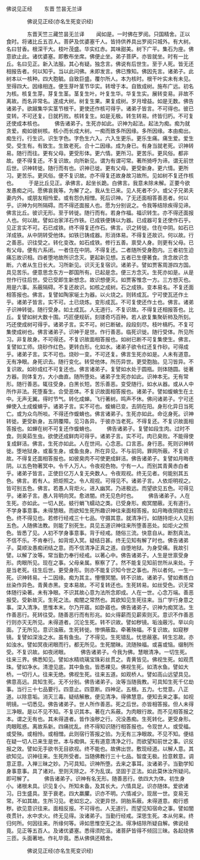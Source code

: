   佛说见正经
　　东晋 竺昙无兰译




　　　　佛说见正经(亦名生死变识经)

　　　　东晋天竺三藏竺昙无兰译
　　闻如是。一时佛在罗阅。只国精舍。正以食时。将诸比丘五百人。菩萨及优婆塞千人。皆持供养具出罗阅只城外。有大树。名曰甘香。根深干大。枝叶茂盛。华实红赤。其味甜美。树下广平。集石为座。佛意欲止此。诸优婆塞。即敷布坐席。佛便止坐。弟子菩萨。亦皆就坐。时有一比丘。名曰见正。新入法服。其心有疑。独念言。佛说有后世生。至于人死。皆无还相报告者。何以知乎。当以此问佛。未即发言。佛已豫知。佛因先言。诸弟子。此树本以一核种。四大胞毓。自致巨盛。覆尔所人。本为核时。根干叶实未有未见。至得四大。因缘相连。便生芽叶茎节华实。转增于本。自致成树。施布广远。初名为核。核复生芽。芽复生茎。茎复生叶。叶复生华。华复生实。展转变易。非故不离故。而名非常名。遂成大树。树复生果。果复成树。岁月增益。如是无数。佛告诸弟子。欲踧集华实茎节根干。更使还作核可得乎。诸弟子皆言。不可得也。彼已变转。不可还复。日就朽败。核转复生。如是无极。转生转易。终皆归朽。不可复还使成本核也。
　　佛告诸弟子。生死亦如此。识神为起法。起法为痴。痴为就贪爱。痴如彼树核。核小而长成大树。一痴而致多所因缘。多所因缘。本由痴出。痴生行。行生识。识生字色。字色生六入。六入生更乐。更乐生痛。痛生爱。爱生受。受生有。有致生。生致老死。合十二因缘。成为身已。有身当就老死。识神转易。随行而往。更有父母。更受形体。更六情。更所习。更苦乐。更风俗。都非故。便不得复还。不复识故。向所新见。谓为有谓可常。著所猗呼为谛。谓无前世后世。识神转徙。随行而有也。识神已徙。更有父母。更受新身。更六情。更所习。更苦乐。更风俗。便不复识故。亦不得复还故身故习故所。见如树不复还作核也。
　　于是比丘见正。承佛言。起坐长跪。白佛言。我意未除未解。正要今欲发愚痴之问。愿佛哀我等。为解了之。我从生已来。见人死者不少。或父子兄弟夫妻内外。或朋友相怜爱。或有怨仇相憎。死后识神。了无还面相答善恶者。何以乎。识神为何所隔碍。而不得还面报人也。愿为分别说之。令我等结除疾得见谛。佛言比丘。彼识无形。至于转徙。随行而有。若身作福。福识转生。亦不得还面报人也。何以故。譬如冶家洋石作铁。已成铁便铸以为器。已成器可复还使作石乎。见正言实不可。石已成铁。终不得复还作石。佛言。识之转徙。住在中阴。如石已洋成铁。从中阴转受他体。如铁已铸成器。形消体易。不得复还故识。何以故。行之善恶。识往受之。转化变改。如石成铁。修行五善。禀受人身。则更有父母。已有父母。便有六系闭。一者住在中阴。不得复还。二者随所受身胞内。三者初生迫痛忘故识相。四者堕地故所识念灭。更起新见想。五者已生便著食。贪念故识念断。六者从生日长大。习所新见。识灭无复宿识。诸弟子。譬如贾客周游四方国。具见苦乐。便意思念东方一郡国所有。已起是念。便三方念灭。生死亦如是。从是世作行往后世。受已受即生新想念。故识想便灭。如贾客惟念一方。三方想灭也。用是六事。系蔽隔碍。不复还故识。如核之成树。石之成铁。变本易名。不复还面相答报也。佛言。复譬如陶家埏土为器。以火烧之。则转成瓦。宁可使瓦还作土乎。诸弟子皆言。实不可。土已烧炼。变形成瓦。不可复使还作土也。佛言。诸弟子识神转徙。随行受身。如土成瓦。人无道行。不复识故。不得复还相报答也。比丘。复譬如树大数十围。巧匠便规斫。刻镂奇巧百种。若人欲复集聚斫柿及所刻。巧还使成树可得乎。诸弟子言。实不可。树已断破。段段刻尽。枝叶槁朽。不复可集使成树也。佛言诸弟子。识神于是世。作行善恶。临死识徙。随行受体。所见所习。非复故身。不可得还。不复识故面相答报也。如树已断不可复集使生。佛言。复譬如工师。烧砂作红色。更转白形。化如水。诸弟子欲令红还复作砂。可得成乎。诸弟子言。实不可也。烧砂一变。不可还复。佛言生死亦如是。人未有道意。无有净眼。身死识去。随行变化。转受他体。所历异世。更受胞胎。见习皆异。不复识故。如砂成红不可复还也。佛言诸弟子。复譬如水处于圆瓶。则体随圆。徙著方器。则体复方。大小曲直。随所堕处。诸弟子生死亦如此。识神本无。无有常形。随行善恶。辄往受身。白黑长短。苦乐善恶。变受随行。如水从器。或从人中所作非法。死堕畜生。合受恶体。不复识故面相答报也。诸弟子。譬如蝮蜟生在土中。无声无翼。得时节气。转化成蝉。飞行著树。鸣声不休。佛问诸弟子。宁可还蝉使入土成蝮蜟乎。诸弟子言。实不可也。蝮蜟已变。去阴在阳。身形化异日当死亡。或为众鸟所啖。不得还作蝮蜟也。佛言诸弟子。生死亦如此。命讫身死。识神转徙。更受新身。五阴覆障。见习各异。于彼亦当老死。不得复还。不复识故面相答报也。如蝉在树不可复还作蝮蜟也。
　　佛告诸弟子。复譬如段生肉。过时不食。则臭茹生虫。欲使还成鲜肉可得乎。诸弟子言。实不可。肉已臭败。不能得使复成鲜洁。佛言。生死亦如此。人在世间。心念恶。口言恶。身行恶。死则识神转徙。堕地狱身。或畜生身。或鱼虫身。所在异见。不与前同。罪网所蔽。不复识故。不得复还面相答报也。如彼臭肉不可使更成鲜洁。佛告诸弟子。复譬如月晦夜阴。以五色物著冥中。令千人万人。令夜视色物。宁有一人。而别其青黄赤白者乎。诸弟子皆言。正使巨亿万人复无央数人。令夜观视。终无见者。何能别其五色。佛言。若有人。把炬照之。令人观视。可得见不。诸弟子言。人依炬明视之。皆可别五色。佛言。若愚人背炬火。进入幽冥。乃进极远。而望欲见五色。可得见乎。诸弟子言。愚人背明向冥。愈进闇。终无见色时也。
　　佛告诸弟子。人在生死。亦如此。一切人民。蚑行蜎飞蠕动之类。已受身形。痴冥闇蔽。无有道行。不学身事意事。未得慧眼。而欲知生死所趣识神往来面相答报。如月晦夜阴欲视五色。终不得见也。若修行经戒三十七品。守摄其意。就清净行。如随持炬火人见别五色。人随佛法教。则能了别死生。具见五道识神往来所堕善恶处。如炬火之照色。皆悉了见。人初不学身事意事。背于经戒。随俗三流。快意自从。断割真法。不信不乐。不肯奉行。如背炬入冥。疑结日甚。终无见知有解了时也。佛告诸弟子。莫顺汝愚痴闭结之意。而不信清净正真之道。自堕地狱。为身受痛。我故引譬。以解了汝等。常当勤力奉行经戒。以著心中。佛告诸弟子。人生是世禀受身形。肉眼所见。现在之事。父母亲属。察察了了。然不能复见知前世所从来处。于是当老死。往生后世。更受身形。则亦不能复识知今世之事也。所以者何。一生一死。识神转易。十二因缘。痴为其主。懵懵冥闇。转不识故。诸弟子。譬如煮练白丝染作异色。青黄赤黑。变本易故。不可复转还也。生死转易。如丝受色。识无常体随行染著。未有净眼。不识其故心意为法所念即成。人在一世。心念万端。善恶报受。受新故灭。生死之法。痴闇之常然也。其欲知见生死往来。当广学行身意之事。深入清净。思惟本末。尔乃开寤。如卧寤也。佛告诸弟子。识神为痴冥法。生作善恶行。死转往受。随善恶行而有形兆。如火得薪而见薪索则灭。意识不作善恶行则亦灭无所见。未得道者。沉沦生死。转不识故。譬如秽镜。垢浊蔽污。举以向面。了无所见。意识浊蔽。生死转徙。惨惧蔽盈。牵著殃福。不复识故。如窥秽镜。复譬如深浊之水。虽有鱼虫。了不得见。生死错乱。忧思蔽塞。转生忘故。亦如浊水。譬如冥夜闭眼而行。都无所见。生死闇昧。流随殃福。或喜或恼。缀制所受。不复识故。如夜闭眼。
　　佛告诸弟子。今我为佛。慧眼清净。一切生死。往来三界。佛悉知见。譬如水精琉璃宝珠彩丝贯之。青黄皆见。佛视生死。如观贯珠。譬如净水。清澄见底。其中鱼虫。皆悉裸见。佛视生死。如清水鱼。譬如大桥。一切行人。往来无绝。佛视生死。往来五道。如观桥人。譬如高山远望具见。佛意高远。具知生死。无不分别。佛告诸弟子。汝等当随我教。可具知生死千亿劫事。当行三十七品要行。四意止。四意断。四神足。五根。五力。七觉意。八正道。以除意垢。消灭三毒。疑结解散。便见清净。得佛慧意。便知去来之事。如视明镜。一切悉见。佛告诸弟子。世人所作善恶。死之后世。亦皆相答报。但人未得三净眼。是以不见不知。不复识其本。著在六系蔽。为肉眼行故。而不见相答报之本。谓之无有也。其未得道者。皆作浊秽之行。况没愚痴。生死转化。更受身形。肉眼眩惑。离故系新。四痛扰乱。终不得知识随行相答报也。令现世人。或受福。或受殃。或相怜。或相憎。此则宿行答报之验。为无有三净眼故。不见不知。便结在疑一切人已来生是世。本与痴俱。无有道意清净之行。而欲望知前世之事。识反报之效。譬如无手欲书无目欲视。终不能也。故佛出世。敷现经道。以解人意。其欲知见。识神往来。生死所受者。当随佛教行三十七品。智度无极。捡意敕意。调意正意。入禅三昧之妙。乃可具知。识神所堕。去来之事耳。汝诸弟子。当勤学知身事意事。具了诸对。至则灭除之。不为乱误。坚固于正法。如此莫休汝所疑问。即可解了。
　　佛告诸弟子。识神有名无形。随善恶行。依四大为体。初生身小。诸根未具。识见复小。所知未备。及其长大。六情具足。识亦随体。爱欲诸习。日生盛具。至于衰老。四大羸臞。识亦不明。六情减少。现居一世。变易无常。不如其故。生所习见。老如忘之。况更异世。阴胎系蔽。未得道意。痴行惑秽。欲见意识往来。面相反报。不可得也。人无道行。而望见知宿命之事。譬如闇夜贯针。水中求火。终无见得。汝诸弟子。当勤行经戒。深思生死。本从何来。终归何所。何因往来。所缘何等。谛如思惟空无之法。得净结除所疑自解。佛说经竟。见正等五百人。及诸优婆塞。悉得须陀洹。诸菩萨皆得不倾回三昧。各起绕佛三匝。头面著地。作礼毕竟。悉从佛俱还精舍。

　　　　佛说见正经(亦名生死变识经)


